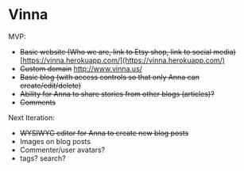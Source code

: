 Vinna
=====

MVP: 
* ~~Basic website (Who we are, link to Etsy shop, link to social media)~~ [https://vinna.herokuapp.com/](https://vinna.herokuapp.com/)
* ~~Custom domain~~ http://www.vinna.us/ 
* ~~Basic blog (with access controls so that only Anna can create/edit/delete)~~
* ~~Ability for Anna to share stories from other blogs (articles)?~~
* ~~Comments~~

Next Iteration:
* ~~WYSIWYG editor for Anna to create new blog posts~~
* Images on blog posts
* Commenter/user avatars?
* tags? search? 
